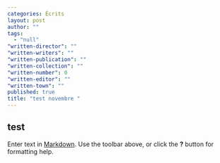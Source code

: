 ```yaml
---
categories: Écrits
layout: post
author: ""
tags: 
  - "null"
"written-director": ""
"written-writers": ""
"written-publication": ""
"written-collection": ""
"written-number": 0
"written-editor": ""
"written-town": ""
published: true
title: "test novembre "
---
```


## test

Enter text in [Markdown](http://daringfireball.net/projects/markdown/). Use the toolbar above, or click the **?** button for formatting help.
